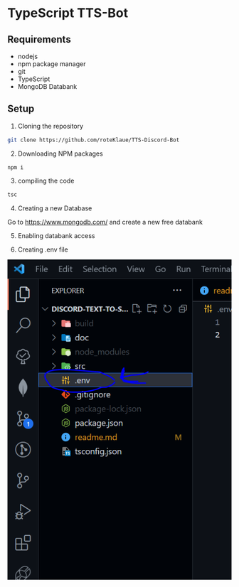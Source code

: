 # TypeScript TTS-Bot

## Requirements

* nodejs
* npm package manager
* git
* TypeScript
* MongoDB Databank

## Setup

1. Cloning the repository
```bash
git clone https://github.com/roteKlaue/TTS-Discord-Bot
```

2. Downloading NPM packages

```bach
npm i
```

3. compiling the code

```bash
tsc
```

4. Creating a new Database

Go to https://www.mongodb.com/
and create a new free databank

5. Enabling databank access
   
   

6. Creating .env file

![env file image](./doc/envfile.PNG)

